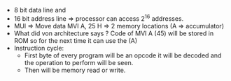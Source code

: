- 8 bit data line and
- 16 bit address line => processor can access $2^{16}$ addresses.
- MUI => Move data 
MVI A, 25 H => 2 memory locations (A => accumulator)
- What did von architecture says ?
Code of MVI A (45) will be stored in ROM so for the next time it can use the (A)
- Instruction cycle: 
	- First byte of every program will be an opcode it will be decoded and the operation to perform will be seen.
	- Then will be memory read or write.